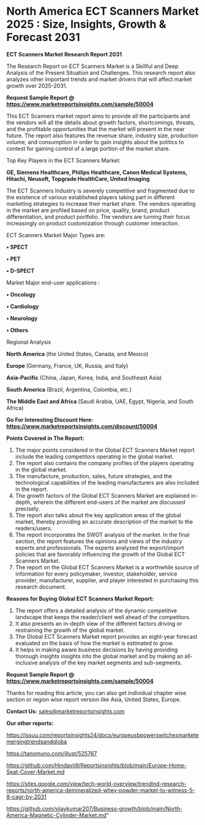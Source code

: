 # North America ECT Scanners Market 2025 : Size, Insights, Growth & Forecast 2031

<strong>ECT Scanners Market Research Report 2031</strong>

The Research Report on ECT Scanners Market is a Skillful and Deep Analysis of the Present Situation and Challenges. This research report also analyzes other important trends and market drivers that will affect market growth over 2025-2031.

<strong>Request Sample Report @ <a href=https://www.marketreportsinsights.com/sample/50004>https://www.marketreportsinsights.com/sample/50004</a></strong>

This ECT Scanners market report aims to provide all the participants and the vendors will all the details about growth factors, shortcomings, threats, and the profitable opportunities that the market will present in the near future. The report also features the revenue share, industry size, production volume, and consumption in order to gain insights about the politics to contest for gaining control of a large portion of the market share.

Top Key Players in the ECT Scanners Market:

<strong>GE, Siemens Healthcare, Philips Healthcare, Canon Medical Systems, Hitachi, Neusoft, Topgrade HealthCare, United Imaging</strong>

The ECT Scanners Industry is severely competitive and fragmented due to the existence of various established players taking part in different marketing strategies to increase their market share. The vendors operating in the market are profiled based on price, quality, brand, product differentiation, and product portfolio. The vendors are turning their focus increasingly on product customization through customer interaction.

ECT Scanners Market Major Types are:

<strong>•  SPECT

•  PET

•  D-SPECT</strong>

Market Major end-user applications :

<strong>•  Oncology

•  Cardiology

•  Neurology

•  Others</strong>

Regional Analysis

</u><strong><b>North America</b></strong> (the United States, Canada, and Mexico)

<strong><b>Europe </b></strong>(Germany, France, UK, Russia, and Italy)

<strong><b>Asia-Pacific</b></strong> (China, Japan, Korea, India, and Southeast Asia)

<strong><b>South America</b></strong> (Brazil, Argentina, Colombia, etc.)

<strong><b>The Middle East and Africa</b></strong> (Saudi Arabia, UAE, Egypt, Nigeria, and South Africa)

<strong>Go For Interesting Discount Here: <a href=https://www.marketreportsinsights.com/discount/50004>https://www.marketreportsinsights.com/discount/50004</a></strong>

<strong>Points Covered in The Report:</strong>
<ol>
  <li>The major points considered in the Global ECT Scanners Market report include the leading competitors operating in the global market.</li>
  <li>The report also contains the company profiles of the players operating in the global market.</li>
  <li>The manufacture, production, sales, future strategies, and the technological capabilities of the leading manufacturers are also included in the report.</li>
  <li>The growth factors of the Global ECT Scanners Market are explained in-depth, wherein the different end-users of the market are discussed precisely.</li>
  <li>The report also talks about the key application areas of the global market, thereby providing an accurate description of the market to the readers/users.</li>
  <li>The report incorporates the SWOT analysis of the market. In the final section, the report features the opinions and views of the industry experts and professionals. The experts analyzed the export/import policies that are favorably influencing the growth of the Global ECT Scanners Market.</li>
  <li>The report on the Global ECT Scanners Market is a worthwhile source of information for every policymaker, investor, stakeholder, service provider, manufacturer, supplier, and player interested in purchasing this research document.</li>
</ol>
<strong>Reasons for Buying Global ECT Scanners Market Report:</strong>

<ol>
  <li>The report offers a detailed analysis of the dynamic competitive landscape that keeps the reader/client well ahead of the competitors.</li>
  <li>It also presents an in-depth view of the different factors driving or restraining the growth of the global market.</li>
  <li>The Global ECT Scanners Market report provides an eight-year forecast evaluated on the basis of how the market is estimated to grow.</li>
  <li>It helps in making aware business decisions by having providing thorough insights insights into the global market and by making an all-inclusive analysis of the key market segments and sub-segments.</li>
</ol>
<strong>Request Sample Report @ <a href=https://www.marketreportsinsights.com/sample/50004>https://www.marketreportsinsights.com/sample/50004</a></strong>


Thanks for reading this article; you can also get individual chapter wise section or region wise report version like Asia, United States, Europe.

<strong>Contact Us:</strong>
sales@marketreportsinsights.com

<strong>Our other reports:</strong>

<a href=https://issuu.com/reportsinsights24/docs/europeusbpowerswitchesmarketemergingtrendsandgloba>https://issuu.com/reportsinsights24/docs/europeusbpowerswitchesmarketemergingtrendsandgloba</a>

<a href=https://tanomuno.com/illust/525767>https://tanomuno.com/illust/525767</a>

<a href=https://github.com/Hindavii9/Reportsinsights/blob/main/Europe-Home-Seat-Cover-Market.md>https://github.com/Hindavii9/Reportsinsights/blob/main/Europe-Home-Seat-Cover-Market.md</a>

<a href=https://sites.google.com/view/tech-world-overview/trendind-research-reports/north-america-demineralized-whey-powder-market-to-witness-5-8-cagr-by-2031>https://sites.google.com/view/tech-world-overview/trendind-research-reports/north-america-demineralized-whey-powder-market-to-witness-5-8-cagr-by-2031</a>

<a href=https://github.com/vijaykumar207/Business-growth/blob/main/North-America-Magnetic-Cylinder-Market.md>https://github.com/vijaykumar207/Business-growth/blob/main/North-America-Magnetic-Cylinder-Market.md</a>"
